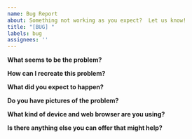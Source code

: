```yaml
---
name: Bug Report
about: Something not working as you expect?  Let us know!
title: "[BUG] "
labels: bug
assignees: ''
---
```


<!-- All fields are optional, but the more you can provide, and sooner we can help. -->

**What seems to be the problem?**

<!--
  Give a description of your problem, keeping in mind that this is a public forum.
  Keep confidential details confidential!
-->

**How can I recreate this problem?**

<!--
  Problems are always solved faster when they can be recreated.
  Describe the steps you followed to make the problem happen.
-->

**What did you expect to happen?**

<!-- Obviously something else, or you wouldn't be here right now. :) -->

**Do you have pictures of the problem?**

<!-- If you can, add screenshots to help explain your problem. -->

**What kind of device and web browser are you using?**

<!--
  Is it a Windows machine running the latest version of Firefox?
  Is it an iPhone 11 running Safari?
-->

**Is there anything else you can offer that might help?**

<!-- Everything helps! -->


<!--
  Thanks for helping to make the Parking Ticket System application better!**
-->
